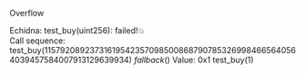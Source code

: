 Overflow

Echidna:
test_buy(uint256): failed!💥  
  Call sequence:
    test_buy(115792089237316195423570985008687907853269984665640564039457584007913129639934)
    *fallback*() Value: 0x1
    test_buy(1)

